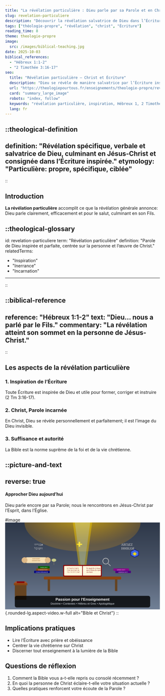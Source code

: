 ```yaml
---
title: "La révélation particulière : Dieu parle par sa Parole et en Christ"
slug: revelation-particuliere
description: "Découvrir la révélation salvatrice de Dieu dans l’Écriture et l’incarnation de Jésus-Christ."
tags: ["théologie-propre", "révélation", "christ", "Écriture"]
reading_time: 8
theme: theologie-propre
image:
  src: /images/biblical-teaching.jpg
date: 2025-10-03
biblical_references:
  - "Hébreux 1:1-2"
  - "2 Timothée 3:16-17"
seo:
  title: "Révélation particulière — Christ et Écriture"
  description: "Dieu se révèle de manière salvatrice par l’Écriture inspirée et ultimement en Jésus-Christ (Hébreux 1, 2 Timothée 3)."
  url: "https://theologiepourtous.fr/enseignements/theologie-propre/revelation-particuliere"
  card: "summary_large_image"
  robots: "index, follow"
  keywords: "révélation particulière, inspiration, Hébreux 1, 2 Timothée 3, incarnation"
  lang: fr
---
```


::theological-definition
---
definition: "Révélation spécifique, verbale et salvatrice de Dieu, culminant en Jésus-Christ et consignée dans l’Écriture inspirée."
etymology: "Particulière: propre, spécifique, ciblée"
---
::

## Introduction

<theological-glossary-anchor term="révélation particulière">**La révélation particulière**</theological-glossary-anchor> accomplit ce que la révélation générale annonce: Dieu parle clairement, efficacement et pour le salut, culminant en son Fils.

::theological-glossary
---
id: revelation-particuliere
term: "Révélation particulière"
definition: "Parole de Dieu inspirée et parfaite, centrée sur la personne et l’œuvre de Christ."
relatedTerms:
  - "Inspiration"
  - "Inerrance"
  - "Incarnation"
---
::

::biblical-reference
---
reference: "Hébreux 1:1-2"
text: "Dieu... nous a parlé par le Fils."
commentary: "La révélation atteint son sommet en la personne de Jésus-Christ."
---
::

## Les aspects de la révélation particulière

### 1. Inspiration de l’Écriture
Toute Écriture est inspirée de Dieu et utile pour former, corriger et instruire (2 Tm 3:16-17).

### 2. Christ, Parole incarnée
En Christ, Dieu se révèle personnellement et parfaitement; il est l’image du Dieu invisible.

### 3. Suffisance et autorité
La Bible est la norme suprême de la foi et de la vie chrétienne.

::picture-and-text
---
reverse: true
---
#### Approcher Dieu aujourd’hui
Dieu parle encore par sa Parole; nous le rencontrons en Jésus-Christ par l’Esprit, dans l’Église.

#image
![Bible et Christ](/images/biblical-teaching.jpg){.rounded-lg.aspect-video.w-full alt="Bible et Christ"}
::

## Implications pratiques
- Lire l’Écriture avec prière et obéissance
- Centrer la vie chrétienne sur Christ
- Discerner tout enseignement à la lumière de la Bible

## Questions de réflexion
1. Comment la Bible vous a-t-elle repris ou consolé récemment ?
2. En quoi la personne de Christ éclaire-t-elle votre situation actuelle ?
3. Quelles pratiques renforcent votre écoute de la Parole ?
